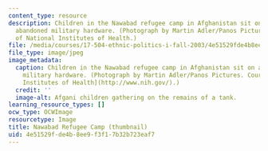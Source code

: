 ```yaml
---
content_type: resource
description: Children in the Nawabad refugee camp in Afghanistan sit on a piece of
  abandoned military hardware. (Photograph by Martin Adler/Panos Pictures. Courtesy
  of National Institutes of Health.)
file: /media/courses/17-504-ethnic-politics-i-fall-2003/4e51529fde4b8ee9f3f17b32b723eaf7_17-504f03-th.jpg
file_type: image/jpeg
image_metadata:
  caption: Children in the Nawabad refugee camp in Afghanistan sit on a piece of abandoned
    military hardware. (Photograph by Martin Adler/Panos Pictures. Courtesy of [National
    Institutes of Health](http://www.nih.gov/).)
  credit: ''
  image-alt: Afgani children gathering on the remains of a tank.
learning_resource_types: []
ocw_type: OCWImage
resourcetype: Image
title: Nawabad Refugee Camp (thumbnail)
uid: 4e51529f-de4b-8ee9-f3f1-7b32b723eaf7
---
```

